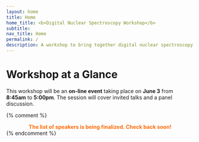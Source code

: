 ```yaml
---
layout: home
title: Home
home_title: <b>Digital Nuclear Spectroscopy Workshop</b>
subtitle:
nav_title: Home
permalink: /
description: A workshop to bring together digital nuclear spectroscopy proffecionals
---
```


# Workshop at a Glance

This workshop will be an **on-line event** taking place on <b>June 3</b> from **8:45am** to **5:00pm**. The session will cover invited talks and a panel discussion.

{% comment %}
<div class= "h4" style="font-weight: bold; color: #ff6c0c; text-align: center;">
The list of speakers is being finalized. Check back soon!
</div>
{% endcomment %}


